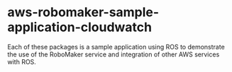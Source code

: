 # aws-robomaker-sample-application-cloudwatch
Each of these packages is a sample application using ROS to demonstrate the use of the RoboMaker service and integration of other AWS services with ROS. 
